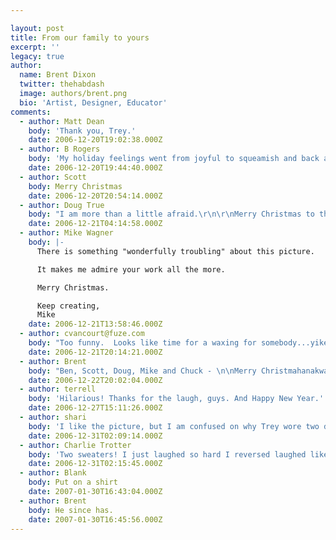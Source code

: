 ```yaml
---

layout: post
title: From our family to yours
excerpt: ''
legacy: true
author:
  name: Brent Dixon
  twitter: thehabdash
  image: authors/brent.png
  bio: 'Artist, Designer, Educator'
comments:
  - author: Matt Dean
    body: 'Thank you, Trey.'
    date: 2006-12-20T19:02:38.000Z
  - author: B Rogers
    body: 'My holiday feelings went from joyful to squeamish and back again very quickly. '
    date: 2006-12-20T19:44:40.000Z
  - author: Scott
    body: Merry Christmas
    date: 2006-12-20T20:54:14.000Z
  - author: Doug True
    body: "I am more than a little afraid.\r\n\r\nMerry Christmas to the Trabian troop.\r\n"
    date: 2006-12-21T04:14:58.000Z
  - author: Mike Wagner
    body: |-
      There is something "wonderfully troubling" about this picture.

      It makes me admire your work all the more.

      Merry Christmas.

      Keep creating,
      Mike
    date: 2006-12-21T13:58:46.000Z
  - author: cvancourt@fuze.com
    body: "Too funny.  Looks like time for a waxing for somebody...yikes!\r\n\r\nSpeaking of funny, have you seen these ads?  http://www.bankerspank.com/Site/Blog/Blog.html \r\n\r\nChuck"
    date: 2006-12-21T20:14:21.000Z
  - author: Brent
    body: "Ben, Scott, Doug, Mike and Chuck - \n\nMerry Christmahanakwanzika all around. I hope yall have a great holiday.\n\nAnd Chuck - First off, I call \"not it\" for waxing Trey. Thanks for passing those video spots along, they're hilarious and really well done. \n\nDoes anyone know who's responsible for them? I've got a firm handshake with their name on it.\n\n"
    date: 2006-12-22T20:02:04.000Z
  - author: terrell
    body: 'Hilarious! Thanks for the laugh, guys. And Happy New Year.'
    date: 2006-12-27T15:11:26.000Z
  - author: shari
    body: 'I like the picture, but I am confused on why Trey wore two different sweaters. Also, someone should tell Kelly her lipstick is smeared. Oh, and one more thing, WHERE did you get the artwork in the background? I absolutely love it. '
    date: 2006-12-31T02:09:14.000Z
  - author: Charlie Trotter
    body: 'Two sweaters! I just laughed so hard I reversed laughed like Axel Foley.'
    date: 2006-12-31T02:15:45.000Z
  - author: Blank
    body: Put on a shirt
    date: 2007-01-30T16:43:04.000Z
  - author: Brent
    body: He since has.
    date: 2007-01-30T16:45:56.000Z
---
```


<center><a href="http://www.flickr.com/photos/trabian/sets/72157594430244933/" id="trabian_family_photo"><img src="http://cu.trabian.com/trabian/internalprojectsandmisccommunication/a_trabian_family_xmas%28c%29.jpg" alt="" /></a></center>